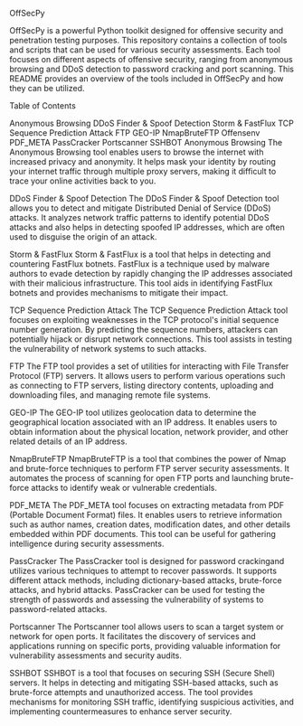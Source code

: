 
OffSecPy


OffSecPy is a powerful Python toolkit designed for offensive security and 
penetration testing purposes. This repository contains a collection of 
tools and scripts that can be used for various security assessments. Each 
tool focuses on different aspects of offensive security, ranging from 
anonymous browsing and DDoS detection to password cracking and port 
scanning. This README provides an overview of the tools included in 
OffSecPy and how they can be utilized.

Table of Contents

Anonymous Browsing
DDoS Finder & Spoof Detection
Storm & FastFlux
TCP Sequence Prediction Attack
FTP
GEO-IP
NmapBruteFTP
Offensenv
PDF_META
PassCracker
Portscanner
SSHBOT
Anonymous Browsing
The Anonymous Browsing tool enables users to browse the internet with 
increased privacy and anonymity. It helps mask your identity by routing 
your internet traffic through multiple proxy servers, making it difficult 
to trace your online activities back to you.

DDoS Finder & Spoof Detection
The DDoS Finder & Spoof Detection tool allows you to detect and mitigate 
Distributed Denial of Service (DDoS) attacks. It analyzes network traffic 
patterns to identify potential DDoS attacks and also helps in detecting 
spoofed IP addresses, which are often used to disguise the origin of an 
attack.

Storm & FastFlux
Storm & FastFlux is a tool that helps in detecting and countering FastFlux 
botnets. FastFlux is a technique used by malware authors to evade 
detection by rapidly changing the IP addresses associated with their 
malicious infrastructure. This tool aids in identifying FastFlux botnets 
and provides mechanisms to mitigate their impact.

TCP Sequence Prediction Attack
The TCP Sequence Prediction Attack tool focuses on exploiting weaknesses 
in the TCP protocol's initial sequence number generation. By predicting 
the sequence numbers, attackers can potentially hijack or disrupt network 
connections. This tool assists in testing the vulnerability of network 
systems to such attacks.

FTP
The FTP tool provides a set of utilities for interacting with File 
Transfer Protocol (FTP) servers. It allows users to perform various 
operations such as connecting to FTP servers, listing directory contents, 
uploading and downloading files, and managing remote file systems.

GEO-IP
The GEO-IP tool utilizes geolocation data to determine the geographical 
location associated with an IP address. It enables users to obtain 
information about the physical location, network provider, and other 
related details of an IP address.

NmapBruteFTP
NmapBruteFTP is a tool that combines the power of Nmap and brute-force 
techniques to perform FTP server security assessments. It automates the 
process of scanning for open FTP ports and launching brute-force attacks 
to identify weak or vulnerable credentials.

PDF_META
The PDF_META tool focuses on extracting metadata from PDF (Portable 
Document Format) files. It enables users to retrieve information such as 
author names, creation dates, modification dates, and other details 
embedded within PDF documents. This tool can be useful for gathering 
intelligence during security assessments.

PassCracker
The PassCracker tool is designed for password crackingand utilizes various 
techniques to attempt to recover passwords. It supports different attack 
methods, including dictionary-based attacks, brute-force attacks, and 
hybrid attacks. PassCracker can be used for testing the strength of 
passwords and assessing the vulnerability of systems to password-related 
attacks.

Portscanner
The Portscanner tool allows users to scan a target system or network for 
open ports. It facilitates the discovery of services and applications 
running on specific ports, providing valuable information for 
vulnerability assessments and security audits.

SSHBOT
SSHBOT is a tool that focuses on securing SSH (Secure Shell) servers. It 
helps in detecting and mitigating SSH-based attacks, such as brute-force 
attempts and unauthorized access. The tool provides mechanisms for 
monitoring SSH traffic, identifying suspicious activities, and 
implementing countermeasures to enhance server security.
